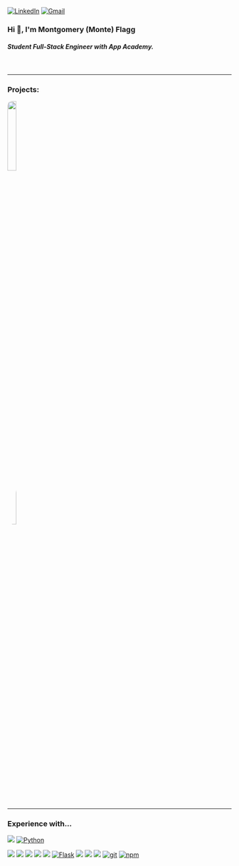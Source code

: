 <p> 
<a href="https://www.linkedin.com/in/montgomeryflagg/"><img src="https://img.shields.io/badge/linkedin-%230077B5.svg?&style=for-the-badge&logo=linkedin&logoColor=white" alt="LinkedIn" /></a> 
<a href="mailto:monteflagg@gmail.com?subject=GitHub"><img src="https://img.shields.io/badge/gmail-%23D14836.svg?&style=for-the-badge&logo=gmail&logoColor=white" alt="Gmail"/></a>
</p> 


<h3>Hi 👋, I'm Montgomery (Monte) Flagg</h3>
<h5>Student Full-Stack Engineer with App Academy.</h5>
  
<br/>
  
-------------------------------------------------------------------------
 
<h3>Projects:</h3>
  
<a href="https://github.com/theflaggship/stayquaint-airbnb-clone"><img src="https://i.imgur.com/OaQCbAb.jpg" height= auto width='20%' style="border-radius:10px" /></a>
<p>   </p>
<a href="https://github.com/chrisbh4/GoodTunes"><img src="https://i.imgur.com/SnMbBSX.jpg" height= auto width='20%' style="border-radius:50%" /></a>
  

-------------------------------------------------------------------------

<h3>Experience with...</h3>

<a href="https://developer.mozilla.org/en-US/docs/Web/JavaScript"><img src="https://img.shields.io/badge/-JavaScript-F7DF1E?logo=JavaScript&logoColor=333333" /></a>
<a href="https://www.python.org/"><img alt="Python" src="https://img.shields.io/badge/-Python-3776AB?style=flat-square&logo=Python&logoColor=white&" /></a>

<a href="https://www.npmjs.com/package/express"><img src="https://img.shields.io/badge/-Express.js-000000?logo=Express" /></a>
<a href="https://www.postgresql.org/"><img src="https://img.shields.io/badge/-PostgreSQL-336791?logo=PostgreSQL" /></a>
<a href="https://sequelize.org/"><img src="https://img.shields.io/badge/-Sequelize-039BE5" /></a>
<a href="https://reactjs.org/"><img src="https://img.shields.io/badge/-React-61DAFB?logo=React&logoColor=333333" /></a>
<a href="https://redux.js.org/"><img src="https://img.shields.io/badge/-Redux-764ABC?logo=Redux" /></a>
<a href="https://flask.palletsprojects.com/en/1.1.x/"><img alt="Flask" src="https://img.shields.io/badge/-Flask-000000?style=flat-square&logo=Flask&logoColor=white" /></a>
<a href=https://www.sqlalchemy.org/><img src=https://img.shields.io/badge/-SQLAlchemy-red /></a>
<a href="https://developer.mozilla.org/en-US/docs/Web/CSS"><img src="https://img.shields.io/badge/-CSS3-1572B6?logo=CSS3" /></a>
<a href="https://developer.mozilla.org/en-US/docs/Web/HTML"><img src="https://img.shields.io/badge/-HTML5-E34F26?logo=HTML5&logoColor=ffffff" /></a>
<a href="#"><img alt="git" src="https://img.shields.io/badge/-Git-F05032?style=flat-square&logo=git&logoColor=white" /></a>
<a href="https://www.npmjs.com/"><img alt="npm" src="https://img.shields.io/badge/-NPM-CB3837?style=flat-square&logo=npm&logoColor=white" /></a>
